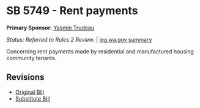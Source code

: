 # SB 5749 - Rent payments
**Primary Sponsor:** [Yasmin Trudeau](/person/leg/yasmin.trudeau.md)

*Status: Referred to Rules 2 Review.* | [leg.wa.gov summary](https://app.leg.wa.gov/billsummary?BillNumber=5749&Year=2021)

Concerning rent payments made by residential and manufactured housing community tenants.

## Revisions
* [Original Bill](1/)
* [Substitute Bill](S/)